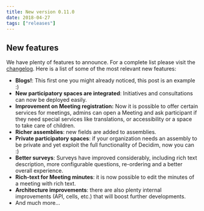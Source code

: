 ```yaml
---
title: New version 0.11.0
date: 2018-04-27
tags: ["releases"]
---
```



## New features

We have plenty of features to announce. For a complete list please visit the [changelog](https://github.com/decidim/decidim/blob/0.11-stable/CHANGELOG.md#0110pre). Here is a list of some of the most relevant new features:

*   **Blogs!**: This first one you might already noticed, this post is an example :)
*   **New participatory spaces are integrated**: Initiatives and consultations can now be deployed easily.
*   **Improvement on Meeting registration:** Now it is possible to offer certain services for meetings, admins can open a Meeting and ask participant if they need special services like translations, or accessibility or a space to take care of children.
*   **Richer assemblies**: new fields are added to assemblies.
*   **Private participatory spaces**: if your organization needs an assembly to be private and yet exploit the full functionality of Decidim, now you can :)
*   **Better surveys**: Surveys have improved considerably, including rich text description, more configurable questions, re-ordering and a better overall experience.
*   **Rich-text for Meeting minutes**: it is now possible to edit the minutes of a meeting with rich text.
*   **Architecture improvements**: there are also plenty internal improvements (API, cells, etc.) that will boost further developments.
*   And much more...




